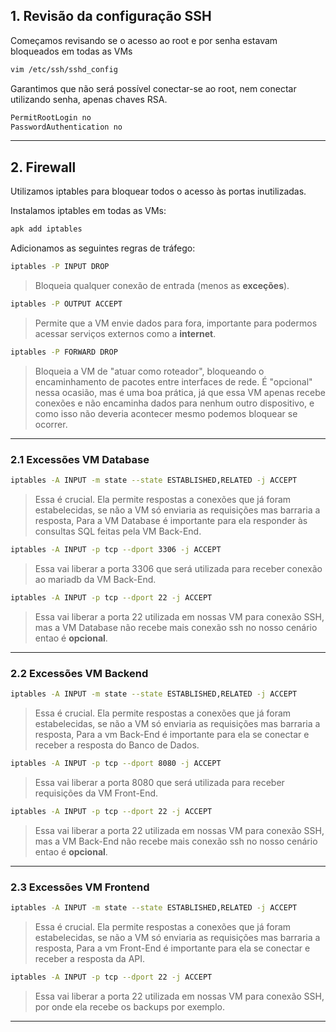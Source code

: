 ## 1. Revisão da configuração SSH

Começamos revisando se o acesso ao root e por senha estavam bloqueados em todas as VMs

```bash
vim /etc/ssh/sshd_config
```

Garantimos que não será possível conectar-se ao root, nem conectar utilizando senha, apenas chaves RSA.

```bash
PermitRootLogin no
PasswordAuthentication no
```

---

## 2. Firewall

Utilizamos iptables para bloquear todos o acesso às portas inutilizadas.

Instalamos iptables em todas as VMs: 

```bash
apk add iptables
```

Adicionamos as seguintes regras de tráfego:

```bash
iptables -P INPUT DROP
```

>Bloqueia qualquer conexão de entrada (menos as **exceções**).

```bash
iptables -P OUTPUT ACCEPT
```

> Permite que a VM envie dados para fora, importante para podermos acessar serviços externos como a **internet**.

```bash
iptables -P FORWARD DROP
```

>Bloqueia a VM de "atuar como roteador", bloqueando o encaminhamento de pacotes entre interfaces de rede. É "opcional" nessa ocasião, mas é uma boa prática, já que essa VM apenas recebe conexões e não encaminha dados para nenhum outro dispositivo, e como isso não deveria acontecer mesmo podemos bloquear se ocorrer.

--- 

### 2.1 Excessões VM Database

```bash
iptables -A INPUT -m state --state ESTABLISHED,RELATED -j ACCEPT
```

>Essa é crucial. Ela permite respostas a conexões que já foram estabelecidas, se não a VM só enviaria as requisições mas barraria a resposta, Para a VM Database é importante para ela responder às consultas SQL feitas pela VM Back-End.


```bash
iptables -A INPUT -p tcp --dport 3306 -j ACCEPT
```

>Essa vai liberar a porta 3306 que será utilizada para receber conexão ao mariadb da VM Back-End.

```bash
iptables -A INPUT -p tcp --dport 22 -j ACCEPT
```

>Essa vai liberar a porta 22 utilizada em nossas VM para conexão SSH, mas a VM Database não recebe mais conexão ssh no nosso cenário entao é **opcional**.

---

### 2.2 Excessões VM Backend

```bash
iptables -A INPUT -m state --state ESTABLISHED,RELATED -j ACCEPT
```

>Essa é crucial. Ela permite respostas a conexões que já foram estabelecidas, se não a VM só enviaria as requisições mas barraria a resposta, Para a vm Back-End é importante para ela se conectar e receber a resposta do Banco de Dados.

```bash
iptables -A INPUT -p tcp --dport 8080 -j ACCEPT
```

>Essa vai liberar a porta 8080 que será utilizada para receber requisições da VM Front-End.

```bash
iptables -A INPUT -p tcp --dport 22 -j ACCEPT
```

>Essa vai liberar a porta 22 utilizada em nossas VM para conexão SSH, mas a VM Back-End não recebe mais conexão ssh no nosso cenário entao é **opcional**.

---

### 2.3 Excessões VM Frontend

```bash
iptables -A INPUT -m state --state ESTABLISHED,RELATED -j ACCEPT
```

>Essa é crucial. Ela permite respostas a conexões que já foram estabelecidas, se não a VM só enviaria as requisições mas barraria a resposta, Para a vm Front-End é importante para ela se conectar e receber a resposta da API.

```bash
iptables -A INPUT -p tcp --dport 22 -j ACCEPT
```

>Essa vai liberar a porta 22 utilizada em nossas VM para conexão SSH, por onde ela recebe os backups por exemplo.

---